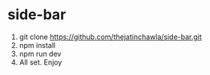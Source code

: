 # side-bar

1. git clone https://github.com/thejatinchawla/side-bar.git
2. npm install
3. npm run dev
4. All set. Enjoy
